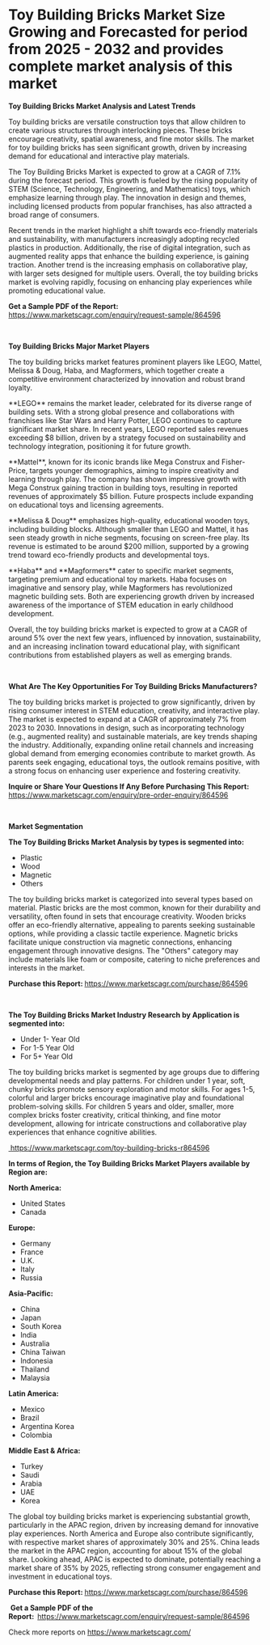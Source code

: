 <p><h1>Toy Building Bricks Market Size Growing and Forecasted for period from 2025 - 2032 and provides complete market analysis of this market</h1></p><p><strong>Toy Building Bricks Market Analysis and Latest Trends</strong></p>
<p><p>Toy building bricks are versatile construction toys that allow children to create various structures through interlocking pieces. These bricks encourage creativity, spatial awareness, and fine motor skills. The market for toy building bricks has seen significant growth, driven by increasing demand for educational and interactive play materials. </p><p>The Toy Building Bricks Market is expected to grow at a CAGR of 7.1% during the forecast period. This growth is fueled by the rising popularity of STEM (Science, Technology, Engineering, and Mathematics) toys, which emphasize learning through play. The innovation in design and themes, including licensed products from popular franchises, has also attracted a broad range of consumers.</p><p>Recent trends in the market highlight a shift towards eco-friendly materials and sustainability, with manufacturers increasingly adopting recycled plastics in production. Additionally, the rise of digital integration, such as augmented reality apps that enhance the building experience, is gaining traction. Another trend is the increasing emphasis on collaborative play, with larger sets designed for multiple users. Overall, the toy building bricks market is evolving rapidly, focusing on enhancing play experiences while promoting educational value.</p></p>
<p><strong>Get a Sample PDF of the Report:&nbsp;</strong> <a href="https://www.marketscagr.com/enquiry/request-sample/864596?utm_campaign=2265&utm_medium=2&utm_source=Github&utm_content=ia&utm_term=07022025&utm_id=toy-building-bricks">https://www.marketscagr.com/enquiry/request-sample/864596</a></p>
<p>&nbsp;</p>
<p><strong>Toy Building Bricks Major Market Players</strong></p>
<p><p>The toy building bricks market features prominent players like LEGO, Mattel, Melissa & Doug, Haba, and Magformers, which together create a competitive environment characterized by innovation and robust brand loyalty.</p><p>**LEGO** remains the market leader, celebrated for its diverse range of building sets. With a strong global presence and collaborations with franchises like Star Wars and Harry Potter, LEGO continues to capture significant market share. In recent years, LEGO reported sales revenues exceeding $8 billion, driven by a strategy focused on sustainability and technology integration, positioning it for future growth.</p><p>**Mattel**, known for its iconic brands like Mega Construx and Fisher-Price, targets younger demographics, aiming to inspire creativity and learning through play. The company has shown impressive growth with Mega Construx gaining traction in building toys, resulting in reported revenues of approximately $5 billion. Future prospects include expanding on educational toys and licensing agreements.</p><p>**Melissa & Doug** emphasizes high-quality, educational wooden toys, including building blocks. Although smaller than LEGO and Mattel, it has seen steady growth in niche segments, focusing on screen-free play. Its revenue is estimated to be around $200 million, supported by a growing trend toward eco-friendly products and developmental toys.</p><p>**Haba** and **Magformers** cater to specific market segments, targeting premium and educational toy markets. Haba focuses on imaginative and sensory play, while Magformers has revolutionized magnetic building sets. Both are experiencing growth driven by increased awareness of the importance of STEM education in early childhood development.</p><p>Overall, the toy building bricks market is expected to grow at a CAGR of around 5% over the next few years, influenced by innovation, sustainability, and an increasing inclination toward educational play, with significant contributions from established players as well as emerging brands.</p></p>
<p>&nbsp;</p>
<p><strong>What Are The Key Opportunities For Toy Building Bricks Manufacturers?</strong></p>
<p><p>The toy building bricks market is projected to grow significantly, driven by rising consumer interest in STEM education, creativity, and interactive play. The market is expected to expand at a CAGR of approximately 7% from 2023 to 2030. Innovations in design, such as incorporating technology (e.g., augmented reality) and sustainable materials, are key trends shaping the industry. Additionally, expanding online retail channels and increasing global demand from emerging economies contribute to market growth. As parents seek engaging, educational toys, the outlook remains positive, with a strong focus on enhancing user experience and fostering creativity.</p></p>
<p><strong>Inquire or Share Your Questions If Any Before Purchasing This Report:</strong> <a href="https://www.marketscagr.com/enquiry/pre-order-enquiry/864596?utm_campaign=2265&utm_medium=2&utm_source=Github&utm_content=ia&utm_term=07022025&utm_id=toy-building-bricks">https://www.marketscagr.com/enquiry/pre-order-enquiry/864596</a></p>
<p>&nbsp;</p>
<p><strong>Market Segmentation</strong></p>
<p><strong>The Toy Building Bricks Market Analysis by types is segmented into:</strong></p>
<p><ul><li>Plastic</li><li>Wood</li><li>Magnetic</li><li>Others</li></ul></p>
<p><p>The toy building bricks market is categorized into several types based on material. Plastic bricks are the most common, known for their durability and versatility, often found in sets that encourage creativity. Wooden bricks offer an eco-friendly alternative, appealing to parents seeking sustainable options, while providing a classic tactile experience. Magnetic bricks facilitate unique construction via magnetic connections, enhancing engagement through innovative designs. The "Others" category may include materials like foam or composite, catering to niche preferences and interests in the market.</p></p>
<p><strong>Purchase this Report:&nbsp;</strong><a href="https://www.marketscagr.com/purchase/864596?utm_campaign=2265&utm_medium=2&utm_source=Github&utm_content=ia&utm_term=07022025&utm_id=toy-building-bricks">https://www.marketscagr.com/purchase/864596</a></p>
<p>&nbsp;</p>
<p><strong>The Toy Building Bricks Market Industry Research by Application is segmented into:</strong></p>
<p><ul><li>Under 1- Year Old</li><li>For 1-5 Year Old</li><li>For 5+ Year Old</li></ul></p>
<p><p>The toy building bricks market is segmented by age groups due to differing developmental needs and play patterns. For children under 1 year, soft, chunky bricks promote sensory exploration and motor skills. For ages 1-5, colorful and larger bricks encourage imaginative play and foundational problem-solving skills. For children 5 years and older, smaller, more complex bricks foster creativity, critical thinking, and fine motor development, allowing for intricate constructions and collaborative play experiences that enhance cognitive abilities.</p></p>
<p><a href="https://www.marketscagr.com/toy-building-bricks-r864596?utm_campaign=2265&utm_medium=2&utm_source=Github&utm_content=ia&utm_term=07022025&utm_id=toy-building-bricks">&nbsp;https://www.marketscagr.com/toy-building-bricks-r864596</a></p>
<p><strong>In terms of Region, the Toy Building Bricks Market Players available by Region are:</strong></p>
<p>
    <p> <strong> North America: </strong>
        <ul>
            <li>United States</li>
            <li>Canada</li>
        </ul>
        </p> 
    <p> <strong> Europe: </strong>
        <ul>
            <li>Germany</li>
            <li>France</li>
            <li>U.K.</li>
            <li>Italy</li>
            <li>Russia</li>
        </ul>
        </p> 
    <p> <strong> Asia-Pacific: </strong>
        <ul>
            <li>China</li>
            <li>Japan</li>
            <li>South Korea</li>
            <li>India</li>
            <li>Australia</li>
            <li>China Taiwan</li>
            <li>Indonesia</li>
            <li>Thailand</li>
            <li>Malaysia</li>
        </ul>
        </p> 
    <p> <strong> Latin America: </strong>
        <ul>
            <li>Mexico</li>
            <li>Brazil</li>
            <li>Argentina Korea</li>
            <li>Colombia</li>
        </ul>
        </p> 
    <p> <strong> Middle East & Africa: </strong>
        <ul>
            <li>Turkey</li>
            <li>Saudi</li>
            <li>Arabia</li>
            <li>UAE</li>
            <li>Korea</li>
        </ul>
    </p>
    </p>
<p><p>The global toy building bricks market is experiencing substantial growth, particularly in the APAC region, driven by increasing demand for innovative play experiences. North America and Europe also contribute significantly, with respective market shares of approximately 30% and 25%. China leads the market in the APAC region, accounting for about 15% of the global share. Looking ahead, APAC is expected to dominate, potentially reaching a market share of 35% by 2025, reflecting strong consumer engagement and investment in educational toys.</p></p>
<p><strong>Purchase this Report: </strong><a href="https://www.marketscagr.com/purchase/864596?utm_campaign=2265&utm_medium=2&utm_source=Github&utm_content=ia&utm_term=07022025&utm_id=toy-building-bricks">https://www.marketscagr.com/purchase/864596</a></p>
<p>&nbsp;<strong>Get a Sample PDF of the Report:&nbsp;&nbsp;</strong><a href="https://www.marketscagr.com/enquiry/request-sample/864596?utm_campaign=2265&utm_medium=2&utm_source=Github&utm_content=ia&utm_term=07022025&utm_id=toy-building-bricks">https://www.marketscagr.com/enquiry/request-sample/864596</a></p>
<p><strong></strong></p>
<p>Check more reports on <a href="https://www.marketscagr.com/?utm_campaign=2265&utm_medium=2&utm_source=Github&utm_content=ia&utm_term=07022025&utm_id=toy-building-bricks">https://www.marketscagr.com/</a></p>